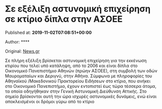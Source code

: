 
# Σε εξέλιξη αστυνομική επιχείρηση σε κτίριο δίπλα στην ΑΣΟΕΕ

Published at: **2019-11-02T07:08:51+00:00**

Author: ****

Original: [News.gr](https://www.news.gr/ellada/article/2016281/se-exelixi-astinomiki-epichirisi-se-ktirio-dipla-stin-asoee.html)

Σε πλήρη εξέλιξη βρίσκεται αστυνομική επιχείρηση για την εκκένωση κτιρίου που τελεί υπό κατάληψη, από το 2006 και είναι δίπλα στο Οικονομικό Πανεπιστήμιο Αθηνών (πρώην ΑΣΟΕΕ), στη συμβολή των οδών Μαυροματαίων και Δεριγνύ, στην Αθήνα.
Σύμφωνα με πληροφορίες του Αθηναϊκού /Μακεδονικού Πρακτορείου Ειδήσεων στο κτίριο, που ανήκει στο Οικονομικό Πανεπιστήμιο, έχουν εντοπιστεί έως τώρα τέσσερα άτομα, τα οποία οδηγήθηκαν στην Γενική Αστυνομική Διεύθυνση Αττικής.
Στο σημείο βρίσκονται αυτή την ώρα ισχυρές αστυνομικές δυνάμεις, ενώ είναι αποκλεισμένοι οι δρόμοι γύρω από το κτίριο
